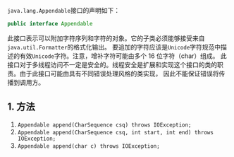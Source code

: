 `java.lang.Appendable`接口的声明如下：
```java
public interface Appendable
```
此接口表示可以附加字符序列和字符的对象。它的子类必须能够接受来自`java.util.Formatter`的格式化输出。
要追加的字符应该是`Unicode`字符规范中描述的有效`Unicode`字符。注意，增补字符可能由多个 16 位字符（char）组成。
此接口对于多线程访问不一定是安全的。线程安全是扩展和实现这个接口的类的职责。由于此接口可能由具有不同错误处理风格的类实现，
因此不能保证错误将传播到调用方。

<!-- TODO: 了解 Formatter -->

## 1. 方法

1. `Appendable append(CharSequence csq) throws IOException;`
2. `Appendable append(CharSequence csq, int start, int end) throws IOException;`
3. `Appendable append(char c) throws IOException;`